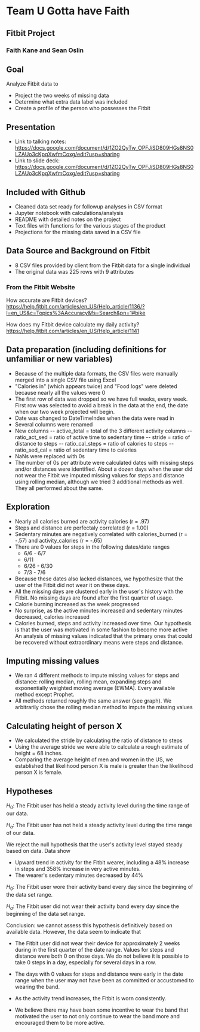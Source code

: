 # Team U Gotta have Faith

## Fitbit Project

### Faith Kane and Sean Oslin


## Goal
Analyze Fitbit data to
 - Project the two weeks of missing data
 - Determine what extra data label was included
 - Create a profile of the person who possesses the Fitbit

## Presentation
- Link to talking notes: https://docs.google.com/document/d/1ZO2QyTw_OPFJiSD809HGs8NS0LZAUo3cKpqXwfmCoxg/edit?usp=sharing
- Link to slide deck: https://docs.google.com/document/d/1ZO2QyTw_OPFJiSD809HGs8NS0LZAUo3cKpqXwfmCoxg/edit?usp=sharing


## Included with Github
- Cleaned data set ready for followup analyses in CSV format
- Jupyter notebook with calculations/analysis
- README with detailed notes on the project
- Text files with functions for the various stages of the product
- Projections for the missing data saved in a CSV file


## Data Source and Background on Fitbit
- 8 CSV files provided by client from the Fitbit data for a single individual
- The original data was 225 rows with 9 attributes


### From the Fitbit Website
How accurate are Fitbit devices?
https://help.fitbit.com/articles/en_US/Help_article/1136/?l=en_US&c=Topics%3AAccuracy&fs=Search&pn=1#bike

How does my Fitbit device calculate my daily activity?
https://help.fitbit.com/articles/en_US/Help_article/1141


## Data preparation (including definitions for unfamiliar or new variables)
- Because of the multiple data formats, the CSV files were manually merged into a single CSV file using Excel 
- "Calories in" (which appears twice) and "Food logs" were deleted because nearly all the values were 0
- The first row of data was dropped so we have full weeks, every week. First row was selected to avoid a break in the data at the end, the date when our two week projected will begin.
- Date was changed to DateTimeIndex when the data were read in
- Several columns were renamed
- New columns
-- active_total = total of the 3 different activity columns
-- ratio_act_sed = ratio of active time to sedentary time
-- stride = ratio of distance to steps
-- ratio_cal_steps  = ratio of calories to steps
-- ratio_sed_cal = ratio of sedentary time to calories
- NaNs were replaced with 0s
- The number of 0s per attribute were calculated dates with missing steps and/or distances were identified.
About a dozen days when the user did not wear the Fitbit  we imputed missing values for steps and distance using rolling median, although we tried 3 additional methods as well. They all performed about the same. 


## Exploration
- Nearly all calories burned are activity calories (r = .97)
- Steps and distance are perfectaly correlated (r = 1.00)
- Sedentary minutes are negatively correlated with calories_burned (r = -.57) and activity_calories (r = -.65)
- There are 0 values for steps in the following dates/date ranges
    - 6/6 - 6/7
    - 6/11
    - 6/26 - 6/30
    - 7/3 - 7/6
- Because these dates also lacked distances, we hypothesize that the user of the Fitbit did not wear it on these days.
- All the missing days are clustered early in the user's history with the Fitbit. No missing days are found after the first quarter of usage.
- Calorie burning increased as the week progressed
- No surprise, as the active minutes increased and sedentary minutes decreased, calories increased
- Calories burned, steps and activity increased over time. Our hypothesis is that the user was motivated in some fashion to become more active
An analysis of missing values indicated that the primary ones that could be recovered without extraordinary means were steps and distance.


## Imputing missing values
- We ran 4 different methods to impute missing values for steps and distance: rolling median, rolling mean, expanding steps and exponentially weighted moving average (EWMA). Every available method except Prophet.
- All methods returned roughly the same answer (see graph). We arbitrarily chose the rolling median method to impute the missing values


## Calculating height of person X
- We calculated the stride by calculating the ratio of distance to steps
- Using the average stride we were able to calculate a rough estimate of height = 68 inches.
- Comparing the average height of men and women in the US, we established that likelihood person X is male is greater than the likelihood person X is female.



## Hypotheses
$H_0$: The Fitbit user has held a steady activity level during the time range of our data.

$H_a$: The Fitbit user has not held a steady activity level during the time range of our data.

We reject the null hypothesis that the user's activity level stayed steady based on data. Data show

- Upward trend in activity for the Fitbit wearer, including a 48% increase in steps and 358% increase in very active minutes. 
- The wearer's sedentary minutes decreased by 44%



$H_0$: The Fitbit user wore their activity band every day since the beginning of the data set range.

$H_a$: The Fitbit user did not wear their activity band every day since the beginning of the data set range.

Conclusion: we cannot assess this hypothesis definitively based on available data. However, the data seem to indicate that

- The Fitbit user did not wear their device for approximately 2 weeks during in the first quarter of the date range. Values for steps and distance were both 0 on those days. We do not believe it is possible to take 0 steps in a day, especially for several days in a row.

- The days with 0 values for steps and distance were early in the date range when the user may not have been as committed or accustomed to wearing the band.

- As the activity trend increases, the Fitbit is worn consistently.

- We believe there may have been some incentive to wear the band that motivated the user to not only continue to wear the band more and encouraged them to be more active.

